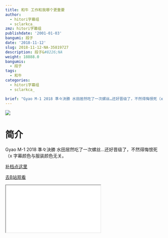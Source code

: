 ```yaml
---
title: 和牛 工作和我哪个更重要
author:
  - hitori字幕组
  - sclarkca_
zmz: hitori字幕组
publishdate: '2001-01-03'
bangumi: 段子
date: '2018-11-12'
slug: 2018-11-12-NA-35819727
description: 段子&#8226;NA
weight: 18888.0
bangumis:
  - 段子
tags:
  - 和牛
categories:
  - hitori字幕组
  - sclarkca_

brief: "Gyao M-1 2018 準々決勝 水田居然吃了一次螺丝…还好晋级了，不然得悔恨死（x 字幕颜色与服装颜色无关。"
---
```

![](https://i.imgur.com/aoJvgsS.jpg)
# 简介  
Gyao M-1 2018 準々決勝
水田居然吃了一次螺丝…还好晋级了，不然得悔恨死（x
字幕颜色与服装颜色无关。  

[补档点这里](/lost_found/190226-NA-m1/)

[去B站观看](https://www.bilibili.com/video/av35819727/)
<div class ="resp-container"><iframe class="testiframe" src="//player.bilibili.com/player.html?aid=35819727"", scrolling="no", allowfullscreen="true" > </iframe></div> 
